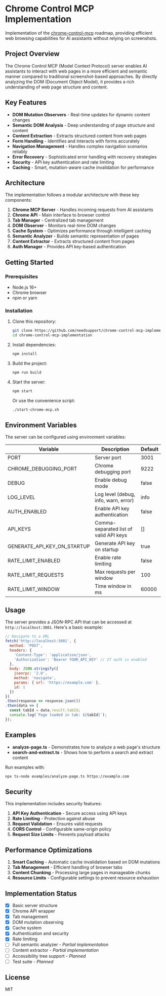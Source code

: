# Chrome Control MCP Implementation

Implementation of the [chrome-control-mcp](https://github.com/needsupport/chrome-control-mcp) roadmap, providing efficient web browsing capabilities for AI assistants without relying on screenshots.

## Project Overview

The Chrome Control MCP (Model Context Protocol) server enables AI assistants to interact with web pages in a more efficient and semantic manner compared to traditional screenshot-based approaches. By directly analyzing the DOM (Document Object Model), it provides a rich understanding of web page structure and content.

## Key Features

- **DOM Mutation Observers** - Real-time updates for dynamic content changes
- **Semantic DOM Analysis** - Deep understanding of page structure and content
- **Content Extraction** - Extracts structured content from web pages
- **Form Handling** - Identifies and interacts with forms accurately
- **Navigation Management** - Handles complex navigation scenarios reliably
- **Error Recovery** - Sophisticated error handling with recovery strategies
- **Security** - API key authentication and rate limiting
- **Caching** - Smart, mutation-aware cache invalidation for performance

## Architecture

The implementation follows a modular architecture with these key components:

1. **Chrome MCP Server** - Handles incoming requests from AI assistants
2. **Chrome API** - Main interface to browser control
3. **Tab Manager** - Centralized tab management
4. **DOM Observer** - Monitors real-time DOM changes
5. **Cache System** - Optimizes performance through intelligent caching
6. **Semantic Analyzer** - Builds semantic representation of pages
7. **Content Extractor** - Extracts structured content from pages
8. **Auth Manager** - Provides API key-based authentication

## Getting Started

### Prerequisites

- Node.js 16+
- Chrome browser
- npm or yarn

### Installation

1. Clone this repository:
   ```bash
   git clone https://github.com/needsupport/chrome-control-mcp-implementation.git
   cd chrome-control-mcp-implementation
   ```

2. Install dependencies:
   ```bash
   npm install
   ```

3. Build the project:
   ```bash
   npm run build
   ```

4. Start the server:
   ```bash
   npm start
   ```
   
   Or use the convenience script:
   ```bash
   ./start-chrome-mcp.sh
   ```

## Environment Variables

The server can be configured using environment variables:

| Variable | Description | Default |
|----------|-------------|---------|
| PORT | Server port | 3001 |
| CHROME_DEBUGGING_PORT | Chrome debugging port | 9222 |
| DEBUG | Enable debug mode | false |
| LOG_LEVEL | Log level (debug, info, warn, error) | info |
| AUTH_ENABLED | Enable API key authentication | false |
| API_KEYS | Comma-separated list of valid API keys | [] |
| GENERATE_API_KEY_ON_STARTUP | Generate API key on startup | true |
| RATE_LIMIT_ENABLED | Enable rate limiting | false |
| RATE_LIMIT_REQUESTS | Max requests per window | 100 |
| RATE_LIMIT_WINDOW | Time window in ms | 60000 |

## Usage

The server provides a JSON-RPC API that can be accessed at `http://localhost:3001`. Here's a basic example:

```javascript
// Navigate to a URL
fetch('http://localhost:3001', {
  method: 'POST',
  headers: { 
    'Content-Type': 'application/json',
    'Authorization': 'Bearer YOUR_API_KEY' // If auth is enabled
  },
  body: JSON.stringify({
    jsonrpc: '2.0',
    method: 'navigate',
    params: { url: 'https://example.com' },
    id: 1
  })
})
.then(response => response.json())
.then(data => {
  const tabId = data.result.tabId;
  console.log(`Page loaded in tab: ${tabId}`);
});
```

## Examples

- **analyze-page.ts** - Demonstrates how to analyze a web page's structure
- **search-and-extract.ts** - Shows how to perform a search and extract content

Run examples with:

```bash
npx ts-node examples/analyze-page.ts https://example.com
```

## Security

This implementation includes security features:

1. **API Key Authentication** - Secure access using API keys
2. **Rate Limiting** - Protection against abuse
3. **Request Validation** - Ensures valid requests
4. **CORS Control** - Configurable same-origin policy
5. **Request Size Limits** - Prevents payload attacks

## Performance Optimizations

1. **Smart Caching** - Automatic cache invalidation based on DOM mutations
2. **Tab Management** - Efficient handling of browser tabs
3. **Content Chunking** - Processing large pages in manageable chunks
4. **Resource Limits** - Configurable settings to prevent resource exhaustion

## Implementation Status

- [x] Basic server structure
- [x] Chrome API wrapper
- [x] Tab management
- [x] DOM mutation observing
- [x] Cache system
- [x] Authentication and security
- [x] Rate limiting
- [ ] Full semantic analyzer - *Partial implementation*
- [ ] Content extractor - *Partial implementation*
- [ ] Accessibility tree support - *Planned*
- [ ] Test suite - *Planned*

## License

MIT
